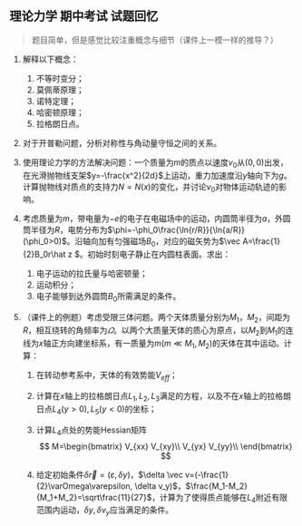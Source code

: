 ## 理论力学 期中考试 试题回忆

>  题目简单，但是感觉比较注重概念与细节（课件上一模一样的推导？）

1. 解释以下概念：

   1. 不等时变分；
   2. 莫佩蒂原理；
   3. 诺特定理；
   4. 哈密顿原理；
   5. 拉格朗日点。

2. 对于开普勒问题，分析对称性与角动量守恒之间的关系。

3. 使用理论力学的方法解决问题：一个质量为$m$的质点以速度$v_0$从$(0,0)$出发，在光滑抛物线支架$y=-\frac{x^2}{2d}$上运动，重力加速度沿$y$轴向下为$g$。计算抛物线对质点的支持力$N=N(x)$的变化，并讨论$v_0$对物体运动轨迹的影响。

4. 考虑质量为$m$，带电量为$-e$的电子在电磁场中的运动，内圆筒半径为$a$，外圆筒半径为$R$，电势分布为$\phi=-\phi_0\frac{\ln{r/R}}{\ln{a/R}}(\phi_0>0)$。沿轴向加有匀强磁场$B_0$，对应的磁矢势为$\vec A=\frac{1}{2}B_0r\hat z $。初始时刻电子静止在内圆柱表面。求出：

   1. 电子运动的拉氏量与哈密顿量；
   2. 运动积分；
   3. 电子能够到达外圆筒$B_0$所需满足的条件。

5. （课件上的例题）考虑受限三体问题。两个天体质量分别为$M_1$，$M_2$，间距为$R$，相互绕转的角频率为$\varOmega$。以两个大质量天体的质心为原点，以$M_2$到$M_1$的连线为$x$轴正方向建坐标系，有一质量为$m(m\ll M_1, M_2)$的天体在其中运动。计算：

   1. 在转动参考系中，天体的有效势能$V_{eff}$；

   2. 计算在$x$轴上的拉格朗日点$L_1, L_2, L_3$满足的方程，以及不在$x$轴上的拉格朗日点$L_4(y>0), L_5(y<0)$的坐标；

   3. 计算$L_4$点处的势能Hessian矩阵
      $$
      M=\begin{bmatrix}
      V_{xx} V_{xy}\\
      V_{yx} V_{yy}\\
      \end{bmatrix}
      $$

   4. 给定初始条件$\delta \vec r=(\varepsilon, \delta y)$，$\delta \vec v=(-\frac{1}{2}\varOmega\varepsilon, \delta v_y)$，$\frac{M_1-M_2}{M_1+M_2}=\sqrt\frac{11}{27}$，计算为了使得质点能够在$L_4$附近有限范围内运动，$\delta y, \delta v_y$应当满足的条件。